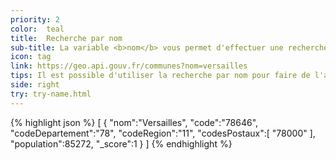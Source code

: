 ```yaml
---
priority: 2
color:  teal
title:  Recherche par nom
sub-title: La variable <b>nom</b> vous permet d'effectuer une recherche de communes par nom.
icon: tag
link: https://geo.api.gouv.fr/communes?nom=versailles
tips: Il est possible d'utiliser la recherche par nom pour faire de l'autocomplétion.
side: right
try: try-name.html
---
```

{% highlight json %}
[
   {
      "nom":"Versailles",
      "code":"78646",
      "codeDepartement":"78",
      "codeRegion":"11",
      "codesPostaux":[
         "78000"
      ],
      "population":85272,
      "_score":1
   }
]
{% endhighlight %}
